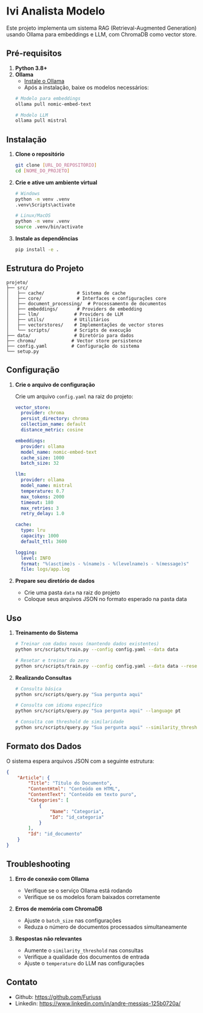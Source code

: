 # Ivi Analista Modelo

Este projeto implementa um sistema RAG (Retrieval-Augmented Generation) usando Ollama para embeddings e LLM, com ChromaDB como vector store.

## Pré-requisitos

1. **Python 3.8+**
2. **Ollama**
   - [Instale o Ollama](https://ollama.ai/download)
   - Após a instalação, baixe os modelos necessários:
   ```bash
   # Modelo para embeddings
   ollama pull nomic-embed-text
   
   # Modelo LLM
   ollama pull mistral
   ```

## Instalação

1. **Clone o repositório**
   ```bash
   git clone [URL_DO_REPOSITÓRIO]
   cd [NOME_DO_PROJETO]
   ```

2. **Crie e ative um ambiente virtual**
   ```bash
   # Windows
   python -m venv .venv
   .venv\Scripts\activate

   # Linux/MacOS
   python -m venv .venv
   source .venv/bin/activate
   ```

3. **Instale as dependências**
   ```bash
   pip install -e .
   ```

## Estrutura do Projeto
```
projeto/
├── src/
│   ├── cache/            # Sistema de cache
│   ├── core/             # Interfaces e configurações core
│   ├── document_processing/  # Processamento de documentos
│   ├── embeddings/       # Providers de embedding
│   ├── llm/             # Providers de LLM
│   ├── utils/           # Utilitários
│   ├── vectorstores/    # Implementações de vector stores
│   └── scripts/         # Scripts de execução
├── data/                # Diretório para dados
├── chroma/             # Vector store persistence
├── config.yaml         # Configuração do sistema
└── setup.py           
```

## Configuração

1. **Crie o arquivo de configuração**
   
   Crie um arquivo `config.yaml` na raiz do projeto:
   ```yaml
   vector_store:
     provider: chroma
     persist_directory: chroma
     collection_name: default
     distance_metric: cosine

   embeddings:
     provider: ollama
     model_name: nomic-embed-text
     cache_size: 1000
     batch_size: 32

   llm:
     provider: ollama
     model_name: mistral
     temperature: 0.7
     max_tokens: 2000
     timeout: 180
     max_retries: 3
     retry_delay: 1.0

   cache:
     type: lru
     capacity: 1000
     default_ttl: 3600

   logging:
     level: INFO
     format: "%(asctime)s - %(name)s - %(levelname)s - %(message)s"
     file: logs/app.log
   ```

2. **Prepare seu diretório de dados**
   - Crie uma pasta `data` na raiz do projeto
   - Coloque seus arquivos JSON no formato esperado na pasta data

## Uso

1. **Treinamento do Sistema**
   ```bash
   # Treinar com dados novos (mantendo dados existentes)
   python src/scripts/train.py --config config.yaml --data data

   # Resetar e treinar do zero
   python src/scripts/train.py --config config.yaml --data data --reset
   ```

2. **Realizando Consultas**
   ```bash
   # Consulta básica
   python src/scripts/query.py "Sua pergunta aqui"

   # Consulta com idioma específico
   python src/scripts/query.py "Sua pergunta aqui" --language pt

   # Consulta com threshold de similaridade
   python src/scripts/query.py "Sua pergunta aqui" --similarity_threshold 0.7
   ```

## Formato dos Dados

O sistema espera arquivos JSON com a seguinte estrutura:
```json
{
    "Article": {
        "Title": "Título do Documento",
        "ContentHtml": "Conteúdo em HTML",
        "ContentText": "Conteúdo em texto puro",
        "Categories": [
            {
                "Name": "Categoria",
                "Id": "id_categoria"
            }
        ],
        "Id": "id_documento"
    }
}
```

## Troubleshooting

1. **Erro de conexão com Ollama**
   - Verifique se o serviço Ollama está rodando
   - Verifique se os modelos foram baixados corretamente

2. **Erros de memória com ChromaDB**
   - Ajuste o `batch_size` nas configurações
   - Reduza o número de documentos processados simultaneamente

3. **Respostas não relevantes**
   - Aumente o `similarity_threshold` nas consultas
   - Verifique a qualidade dos documentos de entrada
   - Ajuste o `temperature` do LLM nas configurações


## Contato

- Github: https://github.com/Furiuss
- Linkedin: https://www.linkedin.com/in/andre-messias-125b0720a/
